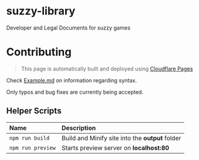 # suzzy-library
Developer and Legal Documents for suzzy games

# Contributing
> This page is automatically built and deployed using [Cloudflare Pages](https://pages.cloudflare.com/)

Check [Example.md](/docs/library/Example.md) on information regarding syntax.

Only typos and bug fixes are currently being accepted.

## Helper Scripts
| Name              | Description                                      |
| :---------------- | :----------------------------------------------- |
| `npm run build`   | Build and Minify site into the **output** folder |
| `npm run preview` | Starts preview server on **localhost:80**        |
